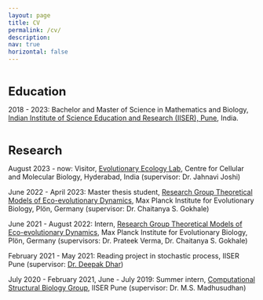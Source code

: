 ```yaml
---
layout: page
title: CV
permalink: /cv/
description: 
nav: true
horizontal: false
---
```


<b> <font size="5">  
Education
</font>  </b>

2018 - 2023: Bachelor and Master of Science in Mathematics and Biology, [Indian Institute of Science Education and Research (IISER), Pune](https://www.iiserpune.ac.in), India.   


<b> <font size="5">  
Research
</font>  </b> 

August 2023 - now: Visitor, [Evolutionary Ecology Lab](https://sites.google.com/view/jahnavijoshi/), Centre for Cellular and Molecular Biology, Hyderabad, India (supervisor: Dr. Jahnavi Joshi)

June 2022 - April 2023: Master thesis student, [Research Group Theoretical Models of Eco-evolutionary Dynamics](https://tecoevo.github.io), Max Planck Institute for Evolutionary Biology, Plön, Germany (supervisor: Dr. Chaitanya S. Gokhale)

June 2021 - August 2022: Intern, [Research Group Theoretical Models of Eco-evolutionary Dynamics](https://tecoevo.github.io), Max Planck Institute for Evolutionary Biology, Plön, Germany (supervisors: Dr. Prateek Verma, Dr. Chaitanya S. Gokhale)

February 2021 - May 2021: Reading project in stochastic process, IISER Pune (supervisor: [Dr. Deepak Dhar](https://www.iiserpune.ac.in/research/department/physics/people/faculty/emeritus-faculty/deepak-dhar/26)) 

July 2020 - February 2021, June - July 2019: Summer intern, [Computational Structural Biology Group](https://cospi.iiserpune.ac.in/cospi/), IISER Pune (supervisor: Dr. M.S. Madhusudhan)

